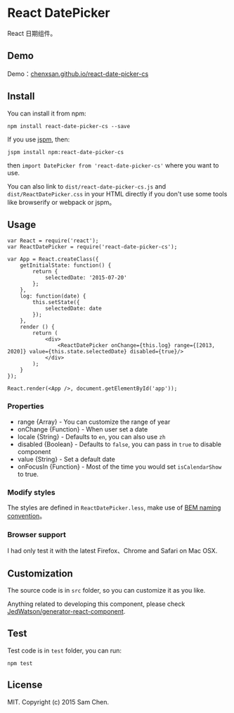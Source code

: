 # React DatePicker

React 日期组件。

## Demo

Demo：[chenxsan.github.io/react-date-picker-cs](http://chenxsan.github.io/react-date-picker-cs/)

## Install

You can install it from npm:

```
npm install react-date-picker-cs --save
```

If you use [jspm](https://github.com/jspm/jspm-cli), then:

```
jspm install npm:react-date-picker-cs
```
then `import DatePicker from 'react-date-picker-cs'` where you want to use.

You can also link to `dist/react-date-picker-cs.js` and `dist/ReactDatePicker.css` in your HTML directly if you don't use some tools like browserify or webpack or jspm。

## Usage

```
var React = require('react');
var ReactDatePicker = require('react-date-picker-cs');

var App = React.createClass({
	getInitialState: function() {
		return {
			selectedDate: '2015-07-20'
		};
	},
	log: function(date) {
		this.setState({
			selectedDate: date
		});
	},
	render () {
		return (
			<div>
				<ReactDatePicker onChange={this.log} range={[2013, 2020]} value={this.state.selectedDate} disabled={true}/>
			</div>
		);
	}
});

React.render(<App />, document.getElementById('app'));
```

### Properties

* range {Array} - You can customize the range of year
* onChange {Function} - When user set a date
* locale {String} - Defaults to `en`, you can also use `zh`
* disabled {Boolean} - Defaults to `false`, you can pass in `true` to disable component
* value {String} - Set a default date
* onFocusIn {Function} - Most of the time you would set `isCalendarShow` to true.

### Modify styles

The styles are defined in `ReactDatePicker.less`, make use of [BEM naming convention](https://en.bem.info/method/definitions/)。

### Browser support

I had only test it with the latest Firefox、Chrome and Safari on Mac OSX.

## Customization

The source code is in `src` folder, so you can customize it as you like.

Anything related to developing this component, please check [JedWatson/generator-react-component](https://github.com/JedWatson/generator-react-component).

## Test

Test code is in `test` folder, you can run:

```
npm test
```

## License

MIT. Copyright (c) 2015 Sam Chen.
